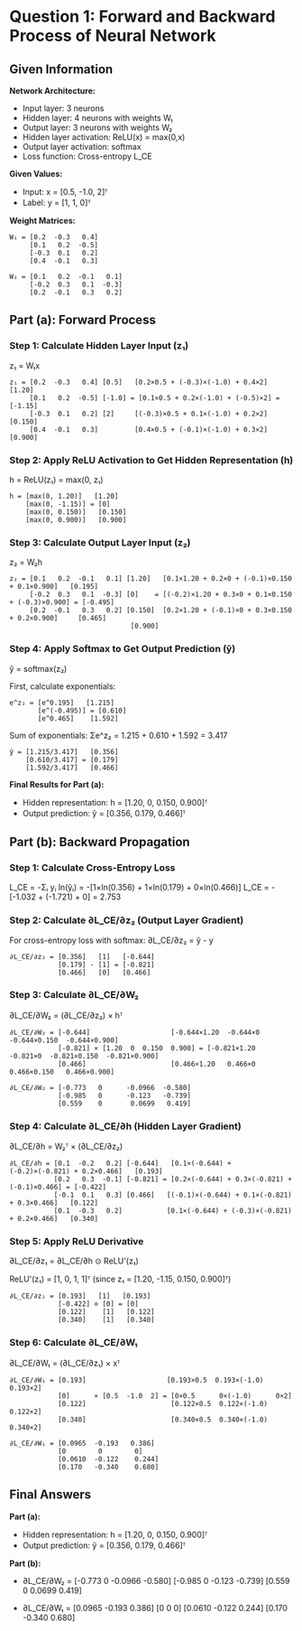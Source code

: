 # Question 1: Forward and Backward Process of Neural Network

## Given Information

**Network Architecture:**
- Input layer: 3 neurons
- Hidden layer: 4 neurons with weights W₁
- Output layer: 3 neurons with weights W₂
- Hidden layer activation: ReLU(x) = max(0,x)
- Output layer activation: softmax
- Loss function: Cross-entropy L_CE

**Given Values:**
- Input: x = [0.5, -1.0, 2]ᵀ
- Label: y = [1, 1, 0]ᵀ

**Weight Matrices:**
```
W₁ = [0.2  -0.3   0.4]
     [0.1   0.2  -0.5]
     [-0.3  0.1   0.2]
     [0.4  -0.1   0.3]

W₂ = [0.1   0.2  -0.1   0.1]
     [-0.2  0.3   0.1  -0.3]
     [0.2  -0.1   0.3   0.2]
```

## Part (a): Forward Process

### Step 1: Calculate Hidden Layer Input (z₁)
z₁ = W₁x

```
z₁ = [0.2  -0.3   0.4] [0.5]   [0.2×0.5 + (-0.3)×(-1.0) + 0.4×2]   [1.20]
     [0.1   0.2  -0.5] [-1.0] = [0.1×0.5 + 0.2×(-1.0) + (-0.5)×2] = [-1.15]
     [-0.3  0.1   0.2] [2]     [(-0.3)×0.5 + 0.1×(-1.0) + 0.2×2]   [0.150]
     [0.4  -0.1   0.3]         [0.4×0.5 + (-0.1)×(-1.0) + 0.3×2]   [0.900]
```

### Step 2: Apply ReLU Activation to Get Hidden Representation (h)
h = ReLU(z₁) = max(0, z₁)

```
h = [max(0, 1.20)]   [1.20]
    [max(0, -1.15)] = [0]
    [max(0, 0.150)]   [0.150]
    [max(0, 0.900)]   [0.900]
```

### Step 3: Calculate Output Layer Input (z₂)
z₂ = W₂h

```
z₂ = [0.1   0.2  -0.1   0.1] [1.20]   [0.1×1.20 + 0.2×0 + (-0.1)×0.150 + 0.1×0.900]   [0.195]
     [-0.2  0.3   0.1  -0.3] [0]    = [(-0.2)×1.20 + 0.3×0 + 0.1×0.150 + (-0.3)×0.900] = [-0.495]
     [0.2  -0.1   0.3   0.2] [0.150]  [0.2×1.20 + (-0.1)×0 + 0.3×0.150 + 0.2×0.900]     [0.465]
                              [0.900]
```

### Step 4: Apply Softmax to Get Output Prediction (ŷ)
ŷ = softmax(z₂)

First, calculate exponentials:
```
e^z₂ = [e^0.195]   [1.215]
       [e^(-0.495)] = [0.610]
       [e^0.465]    [1.592]
```

Sum of exponentials: Σe^z₂ = 1.215 + 0.610 + 1.592 = 3.417

```
ŷ = [1.215/3.417]   [0.356]
    [0.610/3.417] = [0.179]
    [1.592/3.417]   [0.466]
```

**Final Results for Part (a):**
- Hidden representation: h = [1.20, 0, 0.150, 0.900]ᵀ
- Output prediction: ŷ = [0.356, 0.179, 0.466]ᵀ

## Part (b): Backward Propagation

### Step 1: Calculate Cross-Entropy Loss
L_CE = -Σᵢ yᵢ ln(ŷᵢ) = -[1×ln(0.356) + 1×ln(0.179) + 0×ln(0.466)]
L_CE = -[-1.032 + (-1.721) + 0] = 2.753

### Step 2: Calculate ∂L_CE/∂z₂ (Output Layer Gradient)
For cross-entropy loss with softmax: ∂L_CE/∂z₂ = ŷ - y

```
∂L_CE/∂z₂ = [0.356]   [1]   [-0.644]
            [0.179] - [1] = [-0.821]
            [0.466]   [0]   [0.466]
```

### Step 3: Calculate ∂L_CE/∂W₂
∂L_CE/∂W₂ = (∂L_CE/∂z₂) × hᵀ

```
∂L_CE/∂W₂ = [-0.644]                    [-0.644×1.20  -0.644×0  -0.644×0.150  -0.644×0.900]
            [-0.821] × [1.20  0  0.150  0.900] = [-0.821×1.20  -0.821×0  -0.821×0.150  -0.821×0.900]
            [0.466]                     [0.466×1.20   0.466×0   0.466×0.150   0.466×0.900]

∂L_CE/∂W₂ = [-0.773   0      -0.0966  -0.580]
            [-0.985   0      -0.123   -0.739]
            [0.559    0       0.0699   0.419]
```

### Step 4: Calculate ∂L_CE/∂h (Hidden Layer Gradient)
∂L_CE/∂h = W₂ᵀ × (∂L_CE/∂z₂)

```
∂L_CE/∂h = [0.1  -0.2   0.2] [-0.644]   [0.1×(-0.644) + (-0.2)×(-0.821) + 0.2×0.466]   [0.193]
           [0.2   0.3  -0.1] [-0.821] = [0.2×(-0.644) + 0.3×(-0.821) + (-0.1)×0.466] = [-0.422]
           [-0.1  0.1   0.3] [0.466]   [(-0.1)×(-0.644) + 0.1×(-0.821) + 0.3×0.466]   [0.122]
           [0.1  -0.3   0.2]           [0.1×(-0.644) + (-0.3)×(-0.821) + 0.2×0.466]   [0.340]
```

### Step 5: Apply ReLU Derivative
∂L_CE/∂z₁ = ∂L_CE/∂h ⊙ ReLU'(z₁)

ReLU'(z₁) = [1, 0, 1, 1]ᵀ (since z₁ = [1.20, -1.15, 0.150, 0.900]ᵀ)

```
∂L_CE/∂z₁ = [0.193]   [1]   [0.193]
            [-0.422] ⊙ [0] = [0]
            [0.122]    [1]   [0.122]
            [0.340]    [1]   [0.340]
```

### Step 6: Calculate ∂L_CE/∂W₁
∂L_CE/∂W₁ = (∂L_CE/∂z₁) × xᵀ

```
∂L_CE/∂W₁ = [0.193]                    [0.193×0.5  0.193×(-1.0)  0.193×2]
            [0]      × [0.5  -1.0  2] = [0×0.5      0×(-1.0)      0×2]
            [0.122]                     [0.122×0.5  0.122×(-1.0)  0.122×2]
            [0.340]                     [0.340×0.5  0.340×(-1.0)  0.340×2]

∂L_CE/∂W₁ = [0.0965  -0.193   0.386]
            [0        0        0]
            [0.0610  -0.122    0.244]
            [0.170   -0.340    0.680]
```

## Final Answers

**Part (a):**
- Hidden representation: h = [1.20, 0, 0.150, 0.900]ᵀ
- Output prediction: ŷ = [0.356, 0.179, 0.466]ᵀ

**Part (b):**
- ∂L_CE/∂W₂ = [-0.773   0      -0.0966  -0.580]
              [-0.985   0      -0.123   -0.739]
              [0.559    0       0.0699   0.419]

- ∂L_CE/∂W₁ = [0.0965  -0.193   0.386]
              [0        0        0]
              [0.0610  -0.122    0.244]
              [0.170   -0.340    0.680] 